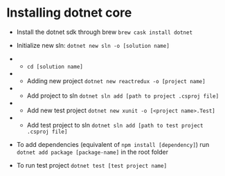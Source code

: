 # Installing dotnet core

* Install the dotnet sdk through brew `brew cask install dotnet`

* Initialize new sln: `dotnet new sln -o [solution name]`
* * `cd [solution name]`
* * Adding new project `dotnet new reactredux -o [project name]`
* * Add project to sln `dotnet sln add [path to project .csproj file]`
* * Add new test project `dotnet new xunit -o [<project name>.Test]`
* * Add test project to sln `dotnet sln add [path to test project .csproj file]`

* To add dependencies (equivalent of `npm install [dependency]`) run `dotnet add package [package-name]` in the root folder

* To run test project `dotnet test [test project name]`